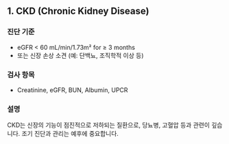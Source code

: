 ## 1. CKD (Chronic Kidney Disease)

### 진단 기준
- eGFR < 60 mL/min/1.73m² for ≥ 3 months
- 또는 신장 손상 소견 (예: 단백뇨, 조직학적 이상 등)

### 검사 항목
- Creatinine, eGFR, BUN, Albumin, UPCR

### 설명
CKD는 신장의 기능이 점진적으로 저하되는 질환으로, 당뇨병, 고혈압 등과 관련이 깊습니다. 조기 진단과 관리는 예후에 중요합니다.